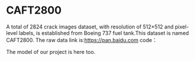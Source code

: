 # CAFT2800

A total of 2824 crack images dataset, with resolution of 512×512 and pixel-level labels, is established from Boeing 737 fuel tank.This dataset is named CAFT2800.
The raw data link is:https://pan.baidu.com   code：

The model of our project is here too.
